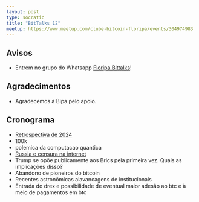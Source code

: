 ```yaml
---
layout: post
type: socratic
title: "BitTalks 12"
meetup: https://www.meetup.com/clube-bitcoin-floripa/events/304974983
---
```


## Avisos

- Entrem no grupo do Whatsapp [Floripa Bittalks](https://chat.whatsapp.com/EvI2yV0atAF4ccSOXJxJF1)!

## Agradecimentos

- Agradecemos à Bipa pelo apoio.

## Cronograma

- [Retrospectiva de 2024](https://bipainsights.substack.com/p/retrospectiva-de-2024)
- 100k
- polemica da computacao quantica
- [Russia e censura na internet](https://www.pcmag.com/news/russia-tests-cutting-off-access-to-global-web-and-vpns-cant-get-around)
- Trump se opõe publicamente aos Brics pela primeira vez. Quais as implicações disso?
- Abandono de pioneiros do bitcoin 
- Recentes astronômicas alavancagens de institucionais
- Entrada do drex e possibilidade de eventual maior adesão ao btc e à meio de pagamentos em btc
